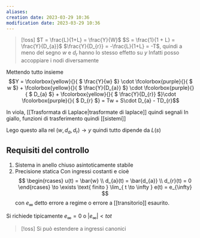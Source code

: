 ```yaml
---
aliases: 
creation date: 2023-03-29 10:36
modification date: 2023-03-29 10:36
---
```


>[!oss]
>$T = \frac{L}{1+L} = \frac{Y}{W}$
>$S = \frac{1}{1 + L} = \frac{Y}{D_{a}}$
>$\frac{Y}{D_{r}} = -\frac{L}{1+L} = -T$, quindi a meno del segno $w$ e $d_{r}$ hanno lo stesso effetto su $y$
>Infatti posso accoppiare i nodi diversamente


Mettendo tutto insieme
$$Y = \fcolorbox{yellow}{}{ $ \frac{Y}{w} $} \cdot \fcolorbox{purple}{}{ $ w $} + \fcolorbox{yellow}{}{ $ \frac{Y}{D_{a}} $} \cdot \fcolorbox{purple}{}{ $ D_{a} $} + \fcolorbox{yellow}{}{ $ \frac{Y}{D_{r}} $}\cdot \fcolorbox{purple}{}{ $ D_{r} $} = Tw + S\cdot D_{a} - TD_{r}$$

In viola, [[Trasformata di Laplace|trasformate di laplace]] quindi segnali
In giallo, funzioni di trasferimento quindi [[sistemi]]


Lego questo alla rel $(w,d_{a},d_{r}) \to y$
quindi tutto dipende da $L(s)$


## Requisiti del controllo
1. Sistema in anello chiuso asintoticamente stabile
2. Precisione statica
   Con ingressi costanti e cioè 
   $$ \begin{rcases}
u(t) = \bar{w} \\
d_{a}(t) = \bar{d_{a}} \\
d_{r}(t) = 0
\end{rcases} \to \exists \text{ finito } \lim_{ t \to \infty } e(t) = e_{\infty} $$
con $e_{\infty}$ detto errore a regime o errore a [[transitorio]] esaurito.

Si richiede tipicamente $e_{\infty} = 0$ o $|e_{\infty}| < tot$

>[!oss]
>Si può estendere a ingressi canonici